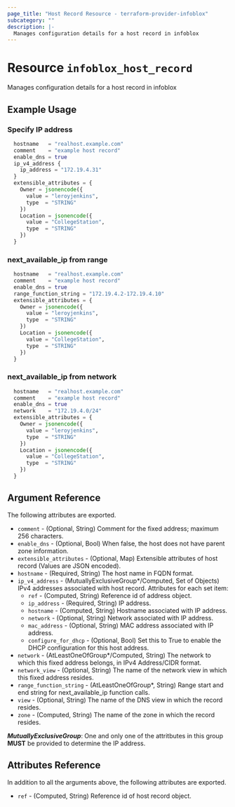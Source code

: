 ```yaml
---
page_title: "Host Record Resource - terraform-provider-infoblox"
subcategory: ""
description: |-
  Manages configuration details for a host record in infoblox
---
```


# Resource `infoblox_host_record`

Manages configuration details for a host record in infoblox

## Example Usage

### Specify IP address
```terraform
  hostname   = "realhost.example.com"
  comment    = "example host record"
  enable_dns = true
  ip_v4_address {
    ip_address = "172.19.4.31"
  }
  extensible_attributes = {
    Owner = jsonencode({
      value = "leroyjenkins",
      type  = "STRING"
    })
    Location = jsonencode({
      value = "CollegeStation",
      type  = "STRING"
    })
  }
```

### next_available_ip from range
```terraform
  hostname   = "realhost.example.com"
  comment    = "example host record"
  enable_dns = true
  range_function_string = "172.19.4.2-172.19.4.10"
  extensible_attributes = {
    Owner = jsonencode({
      value = "leroyjenkins",
      type  = "STRING"
    })
    Location = jsonencode({
      value = "CollegeStation",
      type  = "STRING"
    })
  }
```

### next_available_ip from network
```terraform
  hostname   = "realhost.example.com"
  comment    = "example host record"
  enable_dns = true
  network    = "172.19.4.0/24"
  extensible_attributes = {
    Owner = jsonencode({
      value = "leroyjenkins",
      type  = "STRING"
    })
    Location = jsonencode({
      value = "CollegeStation",
      type  = "STRING"
    })
  }
```


## Argument Reference

The following attributes are exported.

- `comment` - (Optional, String) Comment for the fixed address; maximum 256 characters.
- `enable_dns` - (Optional, Bool) When false, the host does not have parent zone information.
- `extensible_attributes` - (Optional, Map) Extensible attributes of host record (Values are JSON encoded).
- `hostname` -  (Required, String) The host name in FQDN format.
- `ip_v4_address` - (MutuallyExclusiveGroup*/Computed, Set of Objects) IPv4 addresses associated with host record.  Attributes for each set item:
  - `ref` - (Computed, String) Reference id of address object.
  - `ip_address` - (Required, String) IP address.
  - `hostname` - (Computed, String) Hostname associated with IP address.
  - `network` - (Optional, String) Network associated with IP address.
  - `mac_address` - (Optional, String) MAC address associated with IP address.
  - `configure_for_dhcp` - (Optional, Bool) Set this to True to enable the DHCP configuration for this host address.
- `network` - (AtLeastOneOfGroup*/Computed, String) The network to which this fixed address belongs, in IPv4 Address/CIDR format.
- `network_view` -  (Optional, String) The name of the network view in which this fixed address resides.
- `range_function_string` -  (AtLeastOneOfGroup*, String) Range start and end string for next_available_ip function calls.
- `view` - (Optional, String) The name of the DNS view in which the record resides.
- `zone` - (Computed, String) The name of the zone in which the record resides.

**_MutuallyExclusiveGroup_**: One and only one of the attritbutes in this group **MUST** be provided to determine the IP address.

## Attributes Reference

In addition to all the arguments above, the following attributes are exported.

- `ref` -  (Computed, String) Reference id of host record object.